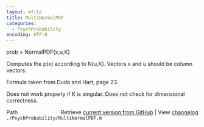 ```yaml
---
layout: mfile
title: MultiNormalPDF
categories:
  - PsychProbability
encoding: UTF-8
---
```


prob = NormalPDF\(x,u,K\)

Computes the p\(x\) according to N\(u,K\). Vectors x and u should be column
vectors.

Formula taken from Duda and Hart, page 23.

Does not work properly if K is singular. Does not check for dimensional
correctness.


<div class="code_header" style="text-align:right;">
  <span style="float:left;">Path&nbsp;&nbsp;</span> <span class="counter">Retrieve <a href=
  "https://raw.github.com/Psychtoolbox-3/Psychtoolbox-3/beta/./PsychProbability/MultiNormalPDF.m">current version from GitHub</a> | View <a href=
  "https://github.com/Psychtoolbox-3/Psychtoolbox-3/commits/beta/./PsychProbability/MultiNormalPDF.m">changelog</a></span>
</div>
<div class="code">
  <code>./PsychProbability/MultiNormalPDF.m</code>
</div>
